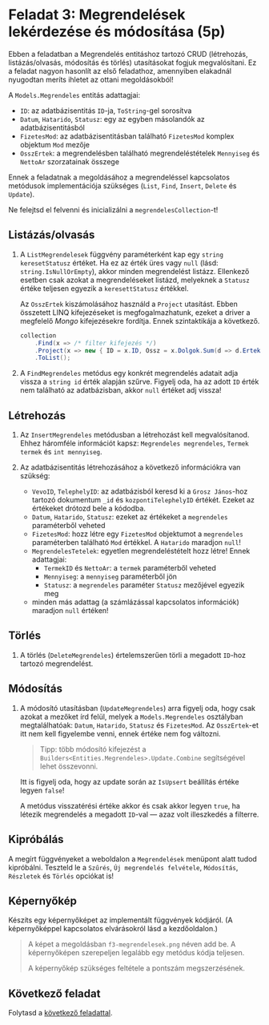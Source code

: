 # Feladat 3: Megrendelések lekérdezése és módosítása (5p)

Ebben a feladatban a Megrendelés entitáshoz tartozó CRUD (létrehozás, listázás/olvasás, módosítás és törlés) utasításokat fogjuk megvalósítani. Ez a feladat nagyon hasonlít az első feladathoz, amennyiben elakadnál nyugodtan meríts ihletet az ottani megoldásokból!

A `Models.Megrendeles` entitás adattagjai:
* `ID`: az adatbázisentitás `ID`-ja, `ToString`-gel sorosítva
* `Datum`, `Hatarido`, `Statusz`: egy az egyben másolandók az adatbázisentitásból
* `FizetesMod`: az adatbázisentitásban található `FizetesMod` komplex objektum `Mod` mezője
* `OsszErtek`: a megrendelésben található megrendeléstételek `Mennyiseg` és `NettoAr` szorzatainak összege

Ennek a feladatnak a megoldásához a megrendeléssel kapcsolatos metódusok implementációja szükséges (`List`, `Find`, `Insert`, `Delete` és `Update`).

Ne felejtsd el felvenni és inicializálni a `megrendelesCollection`-t!

## Listázás/olvasás

1. A `ListMegrendelesek` függvény paraméterként kap egy `string keresetStatusz` értéket. Ha ez az érték üres vagy `null` (lásd: `string.IsNullOrEmpty`), akkor minden megrendelést listázz. Ellenkező esetben csak azokat a megrendeléseket listázd, melyeknek a `Statusz` értéke teljesen egyezik a `keresettStatusz` értékkel.

   Az `OsszErtek` kiszámolásához használd a `Project` utasítást. Ebben összetett LINQ kifejezéseket is megfogalmazhatunk, ezeket a driver a megfelelő _Mongo_ kifejezésekre fordítja. Ennek szintaktikája a következő.

   ```csharp
   collection
       .Find(x => /* filter kifejezés */)
       .Project(x => new { ID = x.ID, Ossz = x.Dolgok.Sum(d => d.Ertek), /* ... */ })
       .ToList();
   ```

1. A `FindMegrendeles` metódus egy konkrét megrendelés adatait adja vissza a `string id` érték alapján szűrve. Figyelj oda, ha az adott `ID` érték nem található az adatbázisban, akkor `null` értéket adj vissza!

## Létrehozás

1. Az `InsertMegrendeles` metódusban a létrehozást kell megvalósítanod. Ehhez háromféle információt kapsz: `Megrendeles megrendeles`, `Termek termek` és `int mennyiseg`.

1. Az adatbázisentitás létrehozásához a következő információkra van szükség:
   * `VevoID`, `TelephelyID`: az adatbázisból keresd ki a `Grosz János`-hoz tartozó dokumentum `_id` és `kozpontiTelephelyID` értékét. Ezeket az értékeket drótozd bele a kódodba.
   * `Datum`, `Hatarido`, `Statusz`: ezeket az értékeket a `megrendeles` paraméterből veheted
   * `FizetesMod`: hozz létre egy `FizetesMod` objektumot a `megrendeles` paraméterben található `Mod` értékkel. A `Hatarido` maradjon `null`!
   * `MegrendelesTetelek`: egyetlen megrendeléstételt hozz létre! Ennek adattagjai:
     * `TermekID` és `NettoAr`: a `termek` paraméterből veheted
     * `Mennyiseg`: a `mennyiseg` paraméterből jön
     * `Statusz`: a `megrendeles` paraméter `Statusz` mezőjével egyezik meg
   * minden más adattag (a számlázással kapcsolatos információk) maradjon `null` értéken!

## Törlés

1. A törlés (`DeleteMegrendeles`) értelemszerűen törli a megadott `ID`-hoz tartozó megrendelést.

## Módosítás

1. A módosító utasításban (`UpdateMegrendeles`) arra figyelj oda, hogy csak azokat a mezőket írd felül, melyek a `Models.Megrendeles` osztályban megtalálhatóak: `Datum`, `Hatarido`, `Statusz` és `FizetesMod`. Az `OsszErtek`-et itt nem kell figyelembe venni, ennek értéke nem fog változni.

   > Tipp: több módosító kifejezést a `Builders<Entities.Megrendeles>.Update.Combine` segítségével lehet összevonni.

   Itt is figyelj oda, hogy az update során az `IsUpsert` beállítás értéke legyen `false`!

   A metódus visszatérési értéke akkor és csak akkor legyen `true`, ha létezik megrendelés a megadott `ID`-val — azaz volt illeszkedés a filterre.

## Kipróbálás

A megírt függvényeket a weboldalon a `Megrendelések` menüpont alatt tudod kipróbálni. Teszteld le a `Szűrés`, `Új megrendelés felvétele`, `Módosítás`, `Részletek` és `Törlés` opciókat is!

## Képernyőkép

Készíts egy képernyőképet az implementált függvények kódjáról. (A képernyőképpel kapcsolatos elvárásokról lásd a kezdőoldalon.)

   > A képet a megoldásban `f3-megrendelesek.png` néven add be. A képernyőképen szerepeljen legalább egy metódus kódja teljesen.
   >
   > A képernyőkép szükséges feltétele a pontszám megszerzésének.

## Következő feladat

Folytasd a [következő feladattal](Feladat-4.md).